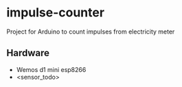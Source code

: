 # impulse-counter

Project for Arduino to count impulses from electricity meter

## Hardware

- Wemos d1 mini esp8266
- <sensor_todo>
